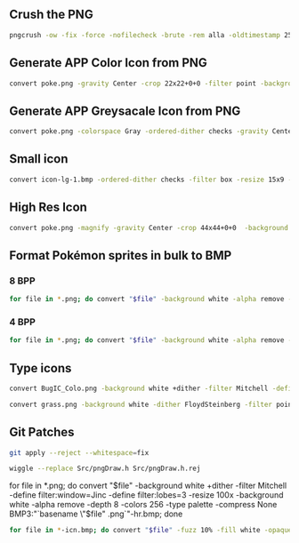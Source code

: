 ## Crush the PNG
```bash
pngcrush -ow -fix -force -nofilecheck -brute -rem alla -oldtimestamp 252.png
```
## Generate APP Color Icon from PNG
``` bash
convert poke.png -gravity Center -crop 22x22+0+0 -filter point -background '#00FF00' -alpha remove -depth 8 -type palette BMP3:poke-8.bmp
```

## Generate APP Greysacale Icon from PNG
``` bash
convert poke.png -colorspace Gray -ordered-dither checks -gravity Center -crop 22x22+0+0 -filter point -background white -alpha remove -depth 1 -type palette BMP3:poke-1.bmp
```

## Small icon
``` bash
convert icon-lg-1.bmp -ordered-dither checks -filter box -resize 15x9 -gravity center -background white -extent 15x9 -depth 1 -type palette BMP3:icon-sm-1.bmp
```

## High Res Icon
``` bash
convert poke.png -magnify -gravity Center -crop 44x44+0+0  -background '#00FF00' -alpha remove -depth 8 -type palette BMP3:poke-8-d144.bmp
```


## Format Pokémon sprites in bulk to BMP
### 8 BPP 
``` bash
for file in *.png; do convert "$file" -background white -alpha remove -depth 8 -type palette BMP3:"`basename \"$file\" .png`"-8.bmp; done
```

### 4 BPP
``` bash
for file in *.png; do convert "$file" -background white -alpha remove -colorspace gray -depth 4 -type palette BMP3:"`basename \"$file\" .png`"-4.bmp; done
```


## Type icons
``` bash
convert BugIC_Colo.png -background white +dither -filter Mitchell -define filter:window=Jinc -define filter:lobes=2 -resize 64x -background white -alpha remove -depth 8 -colors 256 -type palette -compress None BMP3:out.bmp

convert grass.png -background white -dither FloydSteinberg -filter point -resize 32x -gravity center -background white -alpha remove -colorspace gray -depth 4 -type palette -compress None BMP3:out.bmp
 ```

## Git Patches
``` bash
git apply --reject --whitespace=fix

wiggle --replace Src/pngDraw.h Src/pngDraw.h.rej
```
for file in *.png; do convert "$file" -background white +dither -filter Mitchell -define filter:window=Jinc -define filter:lobes=3 -resize 100x -background white -alpha remove -depth 8 -colors 256 -type palette -compress None BMP3:"`basename \"$file\" .png`"-hr.bmp; done


``` bash
for file in *-icn.bmp; do convert "$file" -fuzz 10% -fill white -opaque "#00FF00" -dither FloydSteinberg -filter point -colorspace gray -depth 2 -type palette -compress None BMP3:"`basename \"$file\" .bmp`"-1.bmp; done
```


